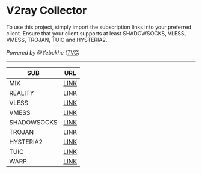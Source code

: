 # V2ray Collector

To use this project, simply import the subscription links into your preferred client. Ensure that your client supports at least SHADOWSOCKS, VLESS, VMESS, TROJAN, TUIC and HYSTERIA2.
<br />
<br />
<em>
Powered by @Yebekhe (<a href="https://github.com/yebekhe/TVC" target="_blank">TVC</a>)
<em>
<hr />

| SUB         | URL                                                                                    |
|-------------|----------------------------------------------------------------------------------------| 
| MIX         | [LINK](https://github.com/ircfspace/tvc/raw/main/sub/mix)                              |
| REALITY     | [LINK](https://github.com/ircfspace/tvc/raw/main/sub/reality)                          |
| VLESS       | [LINK](https://github.com/ircfspace/tvc/raw/main/sub/vless)                            |
| VMESS       | [LINK](https://github.com/ircfspace/tvc/raw/main/sub/vmess)                            |
| SHADOWSOCKS | [LINK](https://github.com/ircfspace/tvc/raw/main/sub/ss)                               | 
| TROJAN      | [LINK](https://github.com/ircfspace/tvc/raw/main/sub/trojan)                           |
| HYSTERIA2   | [LINK](https://github.com/ircfspace/tvc/raw/main/sub/hy2)                              |
| TUIC        | [LINK](https://github.com/ircfspace/tvc/raw/main/sub/tuic)                             |
| WARP        | [LINK](https://raw.githubusercontent.com/ircfspace/warpsub/main/export/warp) |
